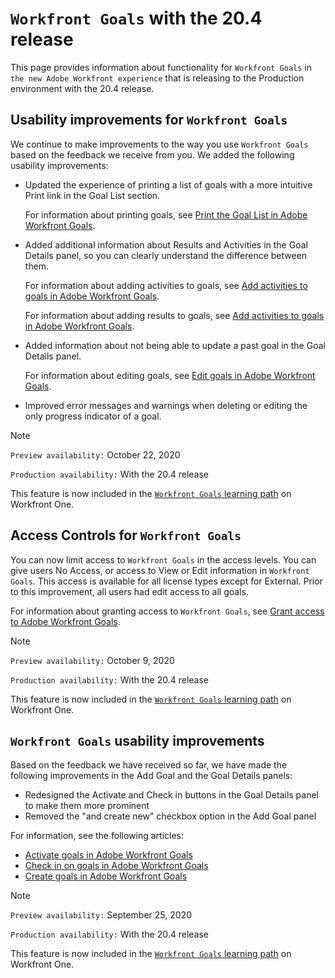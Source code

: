 

# `Workfront Goals` with the 20.4 release

This page provides information about functionality for `Workfront Goals` in `the new Adobe Workfront experience` that is releasing to the Production environment with the 20.4 release.

## Usability improvements for `Workfront Goals`

We continue to make improvements to the way you use `Workfront Goals` based on the feedback we receive from you. We added the following usability improvements:

* Updated the experience of printing a list of goals with a more intuitive Print link in the Goal List section.

  For information about printing goals, see [Print the Goal List in Adobe Workfront Goals](../../../workfront-goals/goal-management/print-the-goal-list.md).

* Added additional information about Results and Activities in the Goal Details panel, so you can clearly understand the difference between them.

  For information about adding activities to goals, see [Add activities to goals in Adobe Workfront Goals](../../../workfront-goals/results-and-activities/add-activities-to-goals.md).

  For information about adding results to goals, see [Add activities to goals in Adobe Workfront Goals](../../../workfront-goals/results-and-activities/add-activities-to-goals.md).

* Added information about not being able to update a past goal in the Goal Details panel.

  For information about editing goals, see [Edit goals in Adobe Workfront Goals](../../../workfront-goals/goal-management/edit-goals.md).

* Improved error messages and warnings when deleting or editing the only progress indicator of a goal.

>[!NOTE]
>
>`Preview availability:` October 22, 2020
>
>`Production availability:`&nbsp;With the 20.4 release

This feature is now included in the [ `Workfront Goals` learning path](https://one.workfront.com/s/getting-started?tabset-9473f=c292c) on Workfront One.

## Access Controls for `Workfront Goals`

You can now limit access to `Workfront Goals` in the access levels. You can give users No Access, or access to View or Edit information in `Workfront Goals`. This access is available for all license types except for External. Prior to this improvement, all users had edit access to all goals.

For information about granting access to `Workfront Goals`, see [Grant access to Adobe Workfront Goals](../../../administration-and-setup/add-users/configure-and-grant-access/grant-access-goals.md).

<!--

-->

<!--
View this video in full-screen mode.
-->

>[!NOTE]
>
>`Preview availability:` October 9, 2020
>
>`Production availability:`&nbsp;With the 20.4 release

This feature is now included in the [ `Workfront Goals` learning path](https://one.workfront.com/s/getting-started?tabset-9473f=c292c) on Workfront One.

## `Workfront Goals` usability improvements

Based on the feedback we have received so far, we have made the following improvements in the Add Goal and the Goal Details panels:

* Redesigned the Activate and Check in buttons in the Goal Details panel to make them more prominent&nbsp;
* Removed the "and create new" checkbox option in the Add Goal panel

For information, see the following articles:

* [Activate goals in Adobe Workfront Goals](../../../workfront-goals/goal-management/activate-goals.md) 
* [Check in on goals in Adobe Workfront Goals](../../../workfront-goals/goal-review-and-workfront-goals-sections/check-in-goals.md) 
* [Create goals in Adobe Workfront Goals](../../../workfront-goals/goal-management/create-goals.md)

<!--

-->

<!--
View this video in full-screen mode.
-->

>[!NOTE]
>
>`Preview availability:` September 25, 2020
>
>`Production availability:`&nbsp;With the 20.4 release

This feature is now included in the [ `Workfront Goals` learning path](https://one.workfront.com/s/getting-started?tabset-9473f=c292c) on Workfront One.
